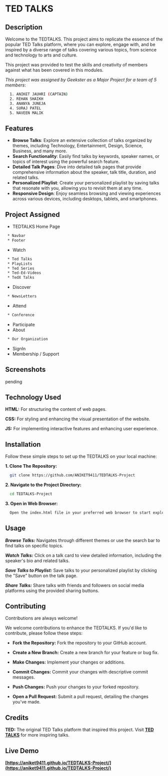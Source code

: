 
# TED TALKS
## Description

Welcome to the TEDTALKS. This project aims to replicate the essence of the popular TED Talks platform, where you can explore, engage with, and be inspired by a diverse range of talks covering various topics, from science and technology to arts and culture.

This project was provided to test the skills and creativity of members against what has been covered in this modules.

*This project was assigned by Geekster as a Major Project for a team of 5 members*:
```bash
  1. ANIKET JAUHRI (CAPTAIN)
  2. REHAN SHAIKH
  3. ANANYA JUNEJA
  4. SURAJ PATEL
  5. NAVEEN MALIK
```



## Features

- **Browse Talks**: Explore an extensive collection of talks organized by themes, including Technology, Entertainment, Design, Science, Business, and many more.
- **Search Functionality**: Easily find talks by keywords, speaker names, or topics of interest using the powerful search feature.
- **Detailed Talk Pages**: Dive into detailed talk pages that provide comprehensive information about the speaker, talk title, duration, and related talks.
- **Personalized Playlist**: Create your personalized playlist by saving talks that resonate with you, allowing you to revisit them at any time.
- **Responsive Design**: Enjoy seamless browsing and viewing experiences across various devices, including desktops, tablets, and smartphones.
## Project Assigned

- TEDTALKS Home Page
```bash
 * Navbar
 * Footer
```
- Watch
```bash
 * Ted Talks
 * PlayLists
 * Ted Series
 * Ted-Ed-Videos
 * TedX Talks
```
- Discover
```bash
 * NewsLetters
```
- Attend
```bash
 * Conference
```
- Participate
- About
```bash
 * Our Organization
```
- SignIn
- Membership / Support

## Screenshots
pending
## Technology Used

**HTML:** For structuring the content of web pages.

**CSS:** For styling and enhancing the visual presentation of the website.

**JS:** For implementing interactive features and enhancing user experience.

## Installation

Follow these simple steps to set up the TEDTALKS on your local machine:

  **1. Clone The Repository:**
```bash
  git clone https://github.com/ANIKET9411/TEDTALKS-Project
```
**2. Navigate to the Project Directory:**
```bash
  cd TEDTALKS-Project
```
**3. Open in Web Browser:**
```bash
  Open the index.html file in your preferred web browser to start exploring TEDTALKS.
```
## Usage

**_Browse Talks:_** Navigates through different themes or use the search bar to find talks on specific topics.

**_Watch Talks:_** Click on a talk card to view detailed information, including the speaker's bio and related talks.

**_Save Talks to Playlist:_** Save talks to your personalized playlist by clicking the "Save" button on the talk page.

**_Share Talks:_** Share talks with friends and followers on social media platforms using the provided sharing buttons.




## Contributing

Contributions are always welcome!

We welcome contributions to enhance the TEDTALKS. If you'd like to contribute, please follow these steps:

- **Fork the Repository:** Fork the repository to your GitHub account.

- **Create a New Branch:** Create a new branch for your feature or bug fix.

- **Make Changes:** Implement your changes or additions.

- **Commit Changes:** Commit your changes with descriptive commit messages.

- **Push Changes:** Push your changes to your forked repository.

- **Open a Pull Request:** Submit a pull request, detailing the changes you've made.


## Credits
**TED:** The original TED Talks platform that inspired this project. Visit **[TED TALKS](https://www.ted.com/)** for more inspiring talks.
## Live Demo
**[https://aniket9411.github.io/TEDTALKS-Project/](https://aniket9411.github.io/TEDTALKS-Project/)**
